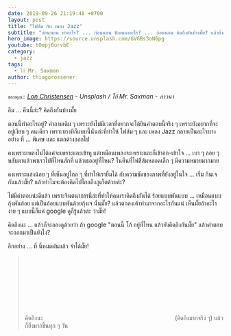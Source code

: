 ```yaml
---
date: 2019-09-26 21:19:48 +0700
layout: post
title: "ไฟส้ม กับ เพลง Jazz"
subtitle: "ก่อนนอน ทำอะไร? ... ก่อนนอน ฟังเพลงอะไร? ... ก่อนนอน คิดถึงกันบ้างมั๊ย? แล้วยิ่งถ้านั่งอยู่ในร้านไฟส้ม ๆ ลมพัดเพลง Jazz มาเบา ๆ ข้าง ๆ หู"
hero_image: https://source.unsplash.com/GVGBs3oN6pg
youtube: tOmpj6urvbE
category:
  - jazz
tags:
  - โก้ Mr. Saxman
author: thiagorossener
---
```

`ขอบคุณ:` *[Lon Christensen](https://unsplash.com/@lonwake) - Unsplash / โก้ Mr. Saxman - ภาวนา*

อืม ... คืนนี้ล่ะ? คิดถึงกันบ้างมั๊ย

ตอนนี้ทำอะไรอยู่? คำถามเดิม ๆ เพราะยังไม่มีเวลาที่อยากจะได้ยินคำตอบนี้จริง ๆ เพราะยังอยากที่จะอยู่เงียบ ๆ คนเดียว เพราะบางทีก็แบบนี้นั่นล่ะที่ทำให้ ไฟส้ม ๆ และ เพลง Jazz กลายเป็นอะไรบางอย่าง ที่ ... พิเศษ และ แตกต่างออกไป

คงเพราะเพลงไม่ได้แค่จะเพราะและเข้าหู แต่เหมือนเพลงจะเพราะและก็เข้าอก-เข้าใจ ... เบา ๆ ลอย ๆ หลับตาแล้วพาเราไปที่ไหนสักที่ แล้วเธออยู่ที่ไหน? ในคืนที่ไฟสีส้มหลอดเล็ก ๆ มีความหมายมากมาย

คงเพราะแสงน้อย ๆ ที่เห็นอยู่ไกล ๆ ที่ทำให้เรายิ้มได้ กับความชัดของภาพที่ยังอยู่ในใจ ... เริ่ม กินเจ กันแล้วมั๊ย? แล้วทำไมจะต้องคิดไปไกลถึงภูเก็ตด้วยล่ะ?

ไม่มีคำตอบน่ะดีแล้ว เพราะจินตนาการนี่ล่ะที่ทำให้คนเราคิดถึงกันได้ ร้อยแบบพันแบบ ... เหมือนแบบกุ้งพันอ้อย แต่เป็นอ้อยแบบพันด้วยกุ้งเจ นั่นมั๊ย? แล้วตกลงเค้าทำมาจากอะไรกันแน่ เห็นมั๊ยถ้าอะไรง่าย ๆ แบบนี้ก็แค่ google ดูก็รู้แล้วล่ะ ว่ามั๊ย!

คิดถึงนะ ... แล้วก็จะลองดูด้วยว่า ถ้า google "ตอนนี้ โก้ อยู่ที่ไหน แล้วยังคิดถึงกันมั๊ย" แล้วคำตอบจะออกมาเป็นยังไง?

อีกอย่าง ... ที่ นี่หมดฝนแล้ว จำได้มั๊ย!
> คิดถึงนะ <svg class="love"><use xlink:href="#icon-heart"></use></svg> (คิดถึงมากจริง ๆ) แล้วก็ยิ่งมากขึ้นทุก ๆ วัน
